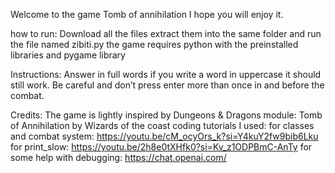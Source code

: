 Welcome to the game Tomb of annihilation I hope you will enjoy it.

how to run:
 Download all the files extract them into the same folder and run the file named zibiti.py
 the game requires python with the preinstalled libraries and pygame library

Instructions:
 Answer in full words if you write a word in uppercase it should still work.
 Be careful and don’t press enter more than once in and before the combat.

Credits: 
 The game is lightly inspired by Dungeons & Dragons module: Tomb of Annihilation by Wizards of the coast
coding tutorials I used:
 for classes and combat system: https://youtu.be/cM_ocyOrs_k?si=Y4kuY2fw9bib6Lku
 for print_slow: https://youtu.be/2h8e0tXHfk0?si=Kv_z1ODPBmC-AnTy
for some help with debugging: https://chat.openai.com/
 

